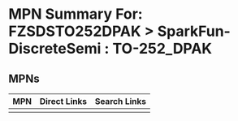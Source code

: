 



# MPN Summary For: FZSDSTO252DPAK > SparkFun-DiscreteSemi : TO-252_DPAK

## MPNs
  

|MPN|Direct Links|Search Links|
| :--- | :--- | :--- |
||||
